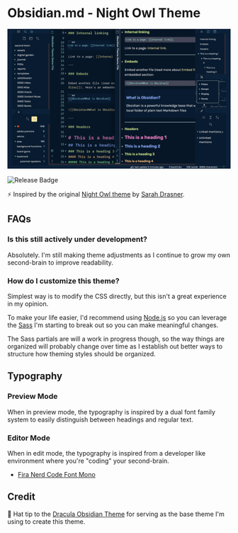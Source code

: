 # Obsidian.md - Night Owl Theme

![Obsidian Night Owl Theme Preview](/assets/obsidian-night-owl-theme-preview.png)

![Release Badge](https://img.shields.io/github/v/release/bencodezen/obsidian-md-night-owl-theme)

⚡ Inspired by the original [Night Owl theme](https://github.com/sdras/night-owl-vscode-theme) by [Sarah Drasner](https://twitter.com/sarah_edo).

## FAQs

### Is this still actively under development?

Absolutely. I'm still making theme adjustments as I continue to grow my own second-brain to improve readability.

### How do I customize this theme?

Simplest way is to modify the CSS directly, but this isn't a great experience in my opinion.

To make your life easier, I'd recommend using [Node.js](https://nodejs.org/en/) so you can leverage the [Sass](https://sass-lang.com/) I'm starting to break out so you can make meaningful changes.

The Sass partials are will a work in progress though, so the way things are organized will probably change over time as I establish out better ways to structure how theming styles should be organized.

## Typography

### Preview Mode

When in preview mode, the typography is inspired by a dual font family system to easily distinguish between headings and regular text.

### Editor Mode

When in edit mode, the typography is inspired from a developer like environment where you're "coding" your second-brain.

- [Fira Nerd Code Font Mono](https://github.com/ryanoasis/nerd-fonts/tree/master/patched-fonts/FiraCode)

## Credit

🎩 Hat tip to the [Dracula Obsidian Theme](https://github.com/jarodise/Dracula-for-Obsidian.md) for serving as the base theme I'm using to create this theme.

